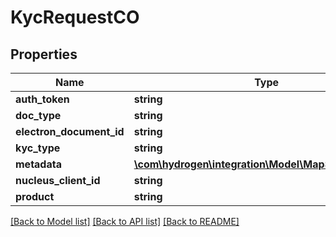 # KycRequestCO

## Properties
Name | Type | Description | Notes
------------ | ------------- | ------------- | -------------
**auth_token** | **string** |  | [optional] 
**doc_type** | **string** |  | [optional] 
**electron_document_id** | **string** |  | [optional] 
**kyc_type** | **string** |  | [optional] 
**metadata** | [**\com\hydrogen\integration\Model\MapStringObject_[]**](MapStringObject_.md) |  | [optional] 
**nucleus_client_id** | **string** |  | [optional] 
**product** | **string** |  | [optional] 

[[Back to Model list]](../README.md#documentation-for-models) [[Back to API list]](../README.md#documentation-for-api-endpoints) [[Back to README]](../README.md)


